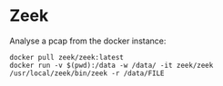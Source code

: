# Zeek

Analyse a pcap from the docker instance:
```
docker pull zeek/zeek:latest
docker run -v $(pwd):/data -w /data/ -it zeek/zeek /usr/local/zeek/bin/zeek -r /data/FILE
```
